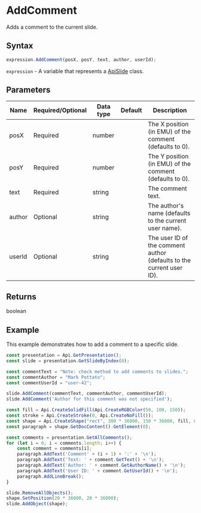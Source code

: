 # AddComment

Adds a comment to the current slide.

## Syntax

```javascript
expression.AddComment(posX, posY, text, author, userId);
```

`expression` - A variable that represents a [ApiSlide](../ApiSlide.md) class.

## Parameters

| **Name** | **Required/Optional** | **Data type** | **Default** | **Description** |
| ------------- | ------------- | ------------- | ------------- | ------------- |
| posX | Required | number |  | The X position (in EMU) of the comment (defaults to 0). |
| posY | Required | number |  | The Y position (in EMU) of the comment (defaults to 0). |
| text | Required | string |  | The comment text. |
| author | Optional | string |  | The author's name (defaults to the current user name). |
| userId | Optional | string |  | The user ID of the comment author (defaults to the current user ID). |

## Returns

boolean

## Example

This example demonstrates how to add a comment to a specific slide.

```javascript editor-pptx
const presentation = Api.GetPresentation();
const slide = presentation.GetSlideByIndex(0);

const commentText = "Note: check method to add comments to slides.";
const commentAuthor = "Mark Pottato";
const commentUserId = "user-42";

slide.AddComment(commentText, commentAuthor, commentUserId);
slide.AddComment('Author for this comment was not specified');

const fill = Api.CreateSolidFill(Api.CreateRGBColor(50, 100, 150));
const stroke = Api.CreateStroke(0, Api.CreateNoFill());
const shape = Api.CreateShape("rect", 300 * 36000, 150 * 36000, fill, stroke);
const paragraph = shape.GetDocContent().GetElement(0);

const comments = presentation.GetAllComments();
for (let i = 0; i < comments.length; i++) {
	const comment = comments[i];
	paragraph.AddText('Comment' + (i + 1) + ':' + '\n');
	paragraph.AddText('Text: ' + comment.GetText() + '\n');
	paragraph.AddText('Author: ' + comment.GetAuthorName() + '\n');
	paragraph.AddText('User ID: ' + comment.GetUserId() + '\n');
	paragraph.AddLineBreak();
}

slide.RemoveAllObjects();
shape.SetPosition(20 * 36000, 20 * 36000);
slide.AddObject(shape);

```
